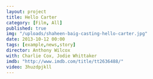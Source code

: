 ```yaml
---
layout: project
title: Hello Carter
category: [Film, All]
published: true
img: "/uploads/shaheen-baig-casting-hello-carter.jpg"
date: 2013-10-12 00:00
tags: [example,news,story]
director: Anthony Wilcox
with: Charlie Cox, Jodie Whittaker 
imdb: "http://www.imdb.com/title/tt2636488/"
video: 3huzdpjkll
---
```



